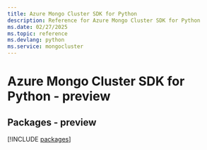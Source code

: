 ```yaml
---
title: Azure Mongo Cluster SDK for Python
description: Reference for Azure Mongo Cluster SDK for Python
ms.date: 02/27/2025
ms.topic: reference
ms.devlang: python
ms.service: mongocluster
---
```

# Azure Mongo Cluster SDK for Python - preview
## Packages - preview
[!INCLUDE [packages](mongo-cluster-index.md)]
